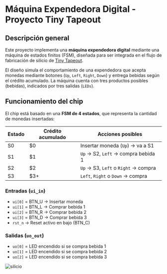# Máquina Expendedora Digital - Proyecto Tiny Tapeout

##  Descripción general

Este proyecto implementa una **máquina expendedora digital** mediante una máquina de estados finitos (FSM), diseñada para ser integrada en el flujo de fabricación de silicio de [Tiny Tapeout](https://tinytapeout.com/). 

El diseño simula el comportamiento de una expendedora que acepta monedas mediante botones (`Up`, `Left`, `Right`, `Down`) y entrega bebidas según el crédito acumulado. La máquina cuenta con tres productos posibles (bebidas), indicados por tres salidas (`LEDs`).

##  Funcionamiento del chip

El chip está basado en una **FSM de 4 estados**, que representa la cantidad de monedas insertadas:

| Estado | Crédito acumulado | Acciones posibles                      |
|--------|-------------------|----------------------------------------|
| S0     | $0                | Insertar moneda (`Up`) → va a S1       |
| S1     | $1                | `Up` → S2, `Left` → compra bebida 1    |
| S2     | $2                | `Up` → S3, `Left` o `Right` → compra   |
| S3     | $3+               | `Left`, `Right` o `Down` → compra      |

###  Entradas (`ui_in`)
- `ui[0]` = BTN_U → Insertar moneda
- `ui[1]` = BTN_L → Comprar bebida 1
- `ui[2]` = BTN_R → Comprar bebida 2
- `ui[3]` = BTN_D → Comprar bebida 3
- `rst_n`  → Reset activo en bajo (BTN_C)

###  Salidas (`uo_out`)
- `uo[0]` = LED encendido si se compra bebida 1
- `uo[1]` = LED encendido si se compra bebida 2
- `uo[2]` = LED encendido si se compra bebida 3

![silicio](https://github.com/GIRONBR/maquina_expendedora.github.io/blob/main/chip.png?raw=true)



